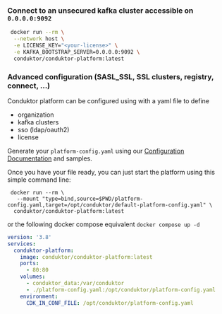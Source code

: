 ### Connect to an unsecured kafka cluster accessible on `0.0.0.0:9092`
```sh
 docker run --rm \
  --network host \
  -e LICENSE_KEY="<your-license>" \
  -e KAFKA_BOOTSTRAP_SERVER=0.0.0.0:9092 \
  conduktor/conduktor-platform:latest
```

### Advanced configuration (SASL_SSL, SSL clusters, registry, connect, ...)
Conduktor platform can be configured using with a yaml file to define
- organization
- kafka clusters
- sso (ldap/oauth2)
- license

Generate your `platform-config.yaml` using our [Configuration Documentation](./Configuration.md) and samples.

Once you have your file ready, you can just start the platform using this simple command line:
````
 docker run --rm \
   --mount "type=bind,source=$PWD/platform-config.yaml,target=/opt/conduktor/default-platform-config.yaml" \
  conduktor/conduktor-platform:latest
````
or the following docker compose equivalent `docker compose up -d`
````yaml
version: '3.8'
services:
  conduktor-platform:
    image: conduktor/conduktor-platform:latest
    ports:
      - 80:80
    volumes:
      - conduktor_data:/var/conduktor
      - ./platform-config.yaml:/opt/conduktor/platform-config.yaml
    environment:
      CDK_IN_CONF_FILE: /opt/conduktor/platform-config.yaml
````